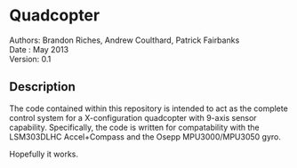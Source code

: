 Quadcopter
==========

Authors: Brandon Riches, Andrew Coulthard, Patrick Fairbanks  <br />
Date   : May 2013 <br />
Version: 0.1 <br />

Description
-----------

The code contained within this repository is intended to act as the complete control system for a X-configuration quadcopter with 9-axis sensor capability. Specifically, the code is written for compatability with the LSM303DLHC Accel+Compass and the Osepp MPU3000/MPU3050 gyro. 


Hopefully it works.
